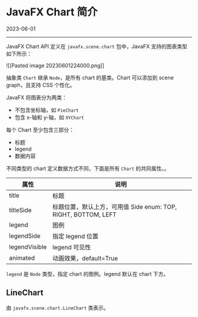 # JavaFX Chart 简介

2023-06-01
****

JavaFX Chart API 定义在 `javafx.scene.chart` 包中，JavaFX 支持的图表类型如下所示：

![[Pasted image 20230601224000.png]]

抽象类 `Chart` 继承 `Node`，是所有 chart 的基类。Chart 可以添加到 scene graph，且支持 CSS 个性化。

JavaFX 将图表分为两类：

- 不包含坐标轴，如 `PieChart`
- 包含 x-轴和 y-轴，如 `XYChart`

每个 Chart 至少包含三部分：

- 标题
- legend
- 数据内容

不同类型的 chart 定义数据方式不同，下面是所有 `Chart` 的共同属性。。

|属性|说明|
|---|---|
|title|标题|
|titleSide|标题位置，默认上方，可用值 Side enum: TOP, RIGHT, BOTTOM, LEFT|
|legend|图例|
|legendSide|指定 legend 位置|
|legendVisible|legend 可见性|
|animated|动画效果，default=True|

`legend` 是 `Node` 类型，指定 chart 的图例。legend 默认在 chart 下方。


## LineChart

由 `javafx.scene.chart.LineChart` 类表示。
